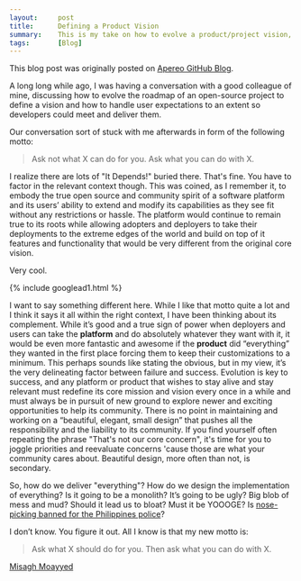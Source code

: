```yaml
---
layout:     post
title:      Defining a Product Vision
summary:    This is my take on how to evolve a product/project vision, and lessons I have learned.
tags:       [Blog]
---
```


<div class="alert alert-success"><i class="far fa-lightbulb"></i> This blog post was originally posted on <a href="https://github.com/apereo/apereo.github.io">Apereo GitHub Blog</a>.</div>

A long long while ago, I was having a conversation with a good colleague of mine, discussing how to evolve the roadmap of an open-source project to define a vision and how to handle user expectations to an extent so developers could meet and deliver them.

Our conversation sort of stuck with me afterwards in form of the following motto:

> Ask not what X can do for you. Ask what you can do with X.

I realize there are lots of "It Depends!" buried there. That's fine. You have to factor in the relevant context though. This was coined, as I remember it, to embody the true open source and community spirit of a software platform and its users’ ability to extend and modify its capabilities as they see fit without any restrictions or hassle. The platform would continue to remain true to its roots while allowing adopters and deployers to take their deployments to the extreme edges of the world and build on top of it features and functionality that would be very different from the original core vision.

Very cool.

{% include googlead1.html  %}

I want to say something different here. While I like that motto quite a lot and I think it says it all within the right context, I have been thinking about its complement. While it’s good and a true sign of power when deployers and users can take the **platform** and do absolutely whatever they want with it, it would be even more fantastic and awesome if the **product** did “everything” they wanted in the first place forcing them to keep their customizations to a minimum. This perhaps sounds like stating the obvious, but in my view, it’s the very delineating factor between failure and success. Evolution is key to success, and any platform or product that wishes to stay alive and stay relevant must redefine its core mission and vision every once in a while and must always be in pursuit of new ground to explore newer and exciting opportunities to help its community. There is no point in maintaining and working on a “beautiful, elegant, small design” that pushes all the responsibility and the liability to its community. If you find yourself often repeating the phrase "That's not our core concern", it's time for you to joggle priorities and reevaluate concerns 'cause those are what your community cares about. Beautiful design, more often than not, is secondary.

So, how do we deliver "everything"? How do we design the implementation of everything? Is it going to be a monolith? It’s going to be ugly? Big blob of mess and mud? Should it lead us to bloat? Must it be YOOOGE? Is [nose-picking banned for the Philippines police](http://www.bbc.com/news/blogs-news-from-elsewhere-37156962)?

I don’t know. You figure it out. All I know is that my new motto is:

> Ask what X should do for you. Then ask what you can do with X.


[Misagh Moayyed](https://fawnoos.com)

